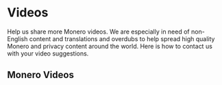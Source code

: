 # Videos

Help us share more Monero videos. We are especially in need of non-English content and translations and overdubs to help spread high quality Monero and privacy content around the world. Here is how to contact us with your video suggestions.

Monero Videos
---
